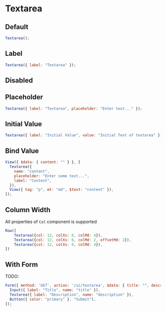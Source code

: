 # Textarea

## Default

```js
Textarea();
```

## Label

```js
Textarea({ label: "Textarea" });
```

## Disabled



## Placeholder

```js
Textarea({ label: "Textarea", placeholder: "Enter text..." });
```

## Initial Value

```js
Textarea({ label: "Initial Value", value: "Initial Text of textarea" });
```

## Bind Value

```js
View({ $data: { content: "" } }, [
  Textarea({
    name: "content",
    placeholder: "Enter some text...",
    label: "Content",
  }),
  View({ tag: "p", mt: "md", $text: "content" }),
]);
```

## Column Width
All properties of `Col` component is supported
```js
Row([
    Textarea({col: 12, colXs: 6, colMd: 4}),
    Textarea({col: 12, colXs: 6, colMd: 2, offsetMd: 2}),
    Textarea({col: 12, colXs: 6, colMd: 4}),
])
```

## With Form
TODO: 
```js
Form({ method: 'GET', action: '/ui/textarea', $data: { title: "", description: "" } }, [
  Input({ label: "Title", name: "title" }),
  Textarea({ label: "Description", name: "description" }),
  Button({ color: "primary" }, "Submit"),
]);
```
